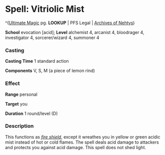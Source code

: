 # Spell: Vitriolic Mist

^([Ultimate Magic][ss-vitriolic-mist] pg. **LOOKUP** | PFS Legal | [Archives of Nehtys][sn-vitriolic-mist])

**School** evocation [acid]; **Level** alchemist 4, arcanist 4, bloodrager 4, investigator 4, sorcerer/wizard 4, summoner 4

### Casting

**Casting Time** 1 standard action  

**Components** V, S, M (a piece of lemon rind)

### Effect

**Range** personal  

**Target** you  

**Duration** 1 round/level (D)

### Description

This functions as _[fire shield]_, except it wreathes you in yellow or green acidic mist instead of hot or cold flames. The spell deals acid damage to attackers and protects you against acid damage. This spell does not shed light.

[ss-vitriolic-mist]: http://paizo.com/pathfinderRPG/v57
[sn-vitriolic-mist]: http://www.archivesofnethys.com/SpellDisplay.aspx?ItemName=Vitriolic%20Mist
[fire shield]: http://www.archivesofnethys.com/SpellDisplay.aspx?ItemName=fire%20shield